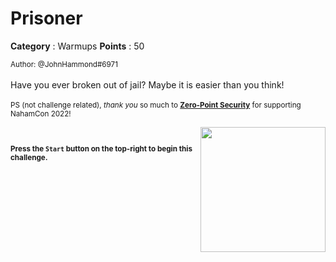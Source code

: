 # Prisoner

**Category** : Warmups
**Points** : 50

<small>Author: @JohnHammond#6971</small><br><br>Have you ever broken out of jail? Maybe it is easier than you think! <br><br> <small>PS (not challenge related), <i>thank you</i> so much to <b><a href="https://www.zeropointsecurity.co.uk/">Zero-Point Security</a></b> for supporting NahamCon 2022!<br><br> <img class="img-fluid" width="200px" style="float: right" src="https://johnhammond.org/static/misc/zeropointsecurity.png"> <br><br> <b>Press the <code>Start</code> button on the top-right to begin this challenge.</b>





